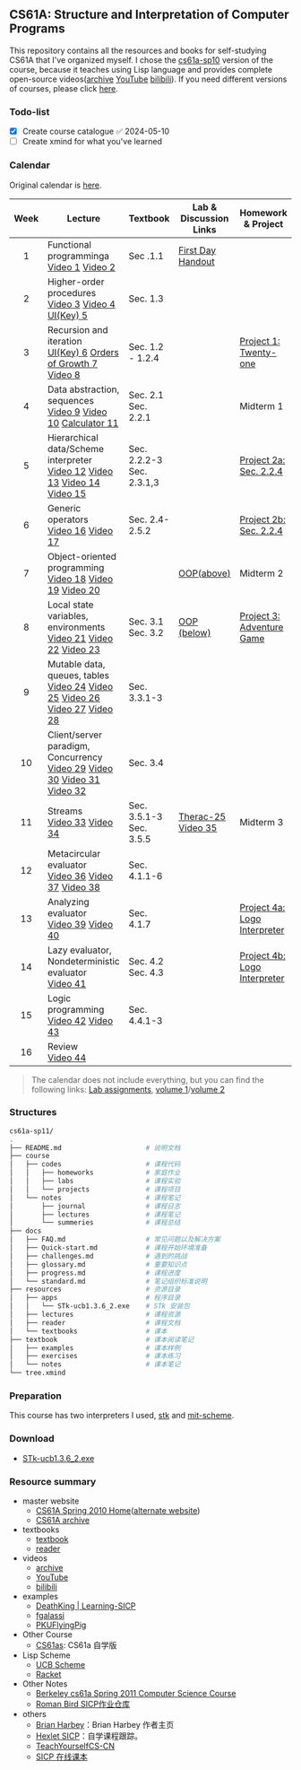 ## CS61A: Structure and Interpretation of Computer Programs
This repository contains all the resources and books for self-studying CS61A that I've organized myself. I chose the  [cs61a-sp10](https://people.eecs.berkeley.edu/~bh/61a-pages/) version of the course, because it teaches using Lisp language and provides complete open-source videos([archive](https://archive.org/details/ucberkeley-webcast-PL3E89002AA9B9879E) [YouTube](https://www.youtube.com/playlist?list=PLhMnuBfGeCDNgVzLPxF9o5UNKG1b-LFY9) [bilibili](https://www.bilibili.com/video/av40460492/)). If you need different  versions of courses, please click [here](https://inst.eecs.berkeley.edu/~cs61a/archives.html).
### Todo-list
- [x] Create course catalogue ✅ 2024-05-10
- [ ] Create xmind for what you've learned
### Calendar
Original calendar is [here](resources/reader/glance.pdf).

| <b>Week</b> | <b>Lecture</b>                                                                                                                                                                                                                                                                                                                                                                                                                                                                                                                                                                                                                                                                                                                                                                | <b>Textbook<b>                                                              | <b>Lab & Discussion Links</b>                                                                                                                                                                                                  | <b>Homework & Project</b>                                                                                             |     |
| :---------: | ----------------------------------------------------------------------------------------------------------------------------------------------------------------------------------------------------------------------------------------------------------------------------------------------------------------------------------------------------------------------------------------------------------------------------------------------------------------------------------------------------------------------------------------------------------------------------------------------------------------------------------------------------------------------------------------------------------------------------------------------------------------------------- | --------------------------------------------------------------------------- | ------------------------------------------------------------------------------------------------------------------------------------------------------------------------------------------------------------------------------ | --------------------------------------------------------------------------------------------------------------------- | --- |
|      1      | Functional programminga</br><a id="customButton"  class="clicked" href="https://www.youtube.com/watch?v=4leZ1Ca4f0g&list=PLhMnuBfGeCDNgVzLPxF9o5UNKG1b-LFY9&index=1&t=136s&pp=iAQB">Video 1</a> <a id="customButton" class="clicked" href="https://www.youtube.com/watch?v=8aFp84teahw&list=PLhMnuBfGeCDNgVzLPxF9o5UNKG1b-LFY9&index=2&t=27s&pp=iAQB">Video 2</a>                                                                                                                                                                                                                                                                                                                                                                                                             | <a id="customButton"   class="clicked">Sec .1.1</a>                         | [First Day Handout](/resources/reader/first-day-handout.pdf)                                                                                                                                                                   |                                                                                                                       |     |
|      2      | Higher-order procedures</br><a id="customButton"  class="clicked" href="https://www.youtube.com/watch?v=NcrPl8Ocwpo&list=PLhMnuBfGeCDNgVzLPxF9o5UNKG1b-LFY9&index=3&t=419s&pp=iAQB">Video 3</a> <a id="customButton" class="clicked" href="https://www.youtube.com/watch?v=OVI5ok0ahmc&list=PLhMnuBfGeCDNgVzLPxF9o5UNKG1b-LFY9&index=4&pp=iAQB">Video 4</a> <a id="customButton" class="clicked" href="https://www.youtube.com/watch?v=tJB3Lk8_m7w&list=PLhMnuBfGeCDNgVzLPxF9o5UNKG1b-LFY9&index=5&pp=iAQB">UI(Key) 5</a>                                                                                                                                                                                                                                                     | <a id="customButton" class="clicked">Sec. 1.3</a>                           |                                                                                                                                                                                                                                |                                                                                                                       |     |
|      3      | Recursion and iteration</br><a id="customButton" class="clicked" href="https://www.youtube.com/watch?v=r2-TaLTs7w0&list=PLhMnuBfGeCDNgVzLPxF9o5UNKG1b-LFY9&index=6&pp=iAQB">UI(Key) 6</a> <a id="customButton"  class="clicked" href="https://www.youtube.com/watch?v=FUaY0N4qVPY&list=PLhMnuBfGeCDNgVzLPxF9o5UNKG1b-LFY9&index=7&pp=iAQB">Orders of Growth 7</a> <a id="customButton" href="https://www.youtube.com/watch?v=gOupSAT_acA&list=PLhMnuBfGeCDNgVzLPxF9o5UNKG1b-LFY9&index=8&pp=iAQB">Video 8</a>                                                                                                                                                                                                                                                                 | <a id="customButton" class="clicked" >Sec. 1.2 - 1.2.4</a>                  |                                                                                                                                                                                                                                | [Project 1: Twenty-one](./resources/reader/nodate-21.pdf)                                                             |     |
|      4      | Data abstraction, sequences</br><a id="customButton" href="https://www.youtube.com/watch?v=8LIZqnf7gIs&list=PLhMnuBfGeCDNgVzLPxF9o5UNKG1b-LFY9&index=9&pp=iAQB">Video 9</a> <a id="customButton" href="https://www.youtube.com/watch?v=-50z10gewhs&list=PLhMnuBfGeCDNgVzLPxF9o5UNKG1b-LFY9&index=10&pp=iAQB">Video 10</a> <a id="customButton" href="https://www.youtube.com/watch?v=Cj8Y8pvs-6I&list=PLhMnuBfGeCDNgVzLPxF9o5UNKG1b-LFY9&index=11&pp=iAQB">Calculator 11</a>                                                                                                                                                                                                                                                                                                  | <a id="customButton">Sec. 2.1</a> <a id="customButton">Sec. 2.2.1</a>       |                                                                                                                                                                                                                                | <a id="customButton">Midterm 1</a>                                                                                    |     |
|      5      | Hierarchical data/Scheme interpreter</br><a id="customButton" href="https://www.youtube.com/watch?v=3doCo1lF9Xk&list=PLhMnuBfGeCDNgVzLPxF9o5UNKG1b-LFY9&index=12&pp=iAQB">Video 12</a> <a id="customButton" href="https://www.youtube.com/watch?v=UamvUCRq7FM&list=PLhMnuBfGeCDNgVzLPxF9o5UNKG1b-LFY9&index=13&pp=iAQB">Video 13</a> <a id="customButton" href="https://www.youtube.com/watch?v=ljjwH7aXJIM&list=PLhMnuBfGeCDNgVzLPxF9o5UNKG1b-LFY9&index=14&pp=iAQB">Video 14</a> <a id="customButton" href="https://www.youtube.com/watch?v=jo7kUzz_j0A&list=PLhMnuBfGeCDNgVzLPxF9o5UNKG1b-LFY9&index=15&pp=iAQB">Video 15</a>                                                                                                                                              | <a id="customButton">Sec. 2.2.2-3</a> <a id="customButton">Sec. 2.3.1,3</a> |                                                                                                                                                                                                                                | [Project 2a: ](https://inst.eecs.berkeley.edu/~cs61a/reader/nodate-21.pdf)<a id="customButton" href="">Sec. 2.2.4</a> |     |
|      6      | Generic operators</br><a id="customButton" href="https://www.youtube.com/watch?v=zgbBNEuHs2w&list=PLhMnuBfGeCDNgVzLPxF9o5UNKG1b-LFY9&index=16&pp=iAQB">Video 16</a> <a id="customButton" href="https://www.youtube.com/watch?v=_6S-C5TAwlM&list=PLhMnuBfGeCDNgVzLPxF9o5UNKG1b-LFY9&index=17&pp=iAQB">Video 17</a>                                                                                                                                                                                                                                                                                                                                                                                                                                                             | <a id="customButton">Sec. 2.4-2.5.2</a>                                     |                                                                                                                                                                                                                                | [Project 2b: ](https://inst.eecs.berkeley.edu/~cs61a/reader/nodate-21.pdf)<a id="customButton" href="">Sec. 2.2.4</a> |     |
|      7      | Object-oriented programming</br><a id="customButton" href="https://www.youtube.com/watch?v=Y9ZYTTetURs&list=PLhMnuBfGeCDNgVzLPxF9o5UNKG1b-LFY9&index=18&pp=iAQB">Video 18</a> <a id="customButton" href="https://www.youtube.com/watch?v=i2xeedX-Vdk&list=PLhMnuBfGeCDNgVzLPxF9o5UNKG1b-LFY9&index=19&pp=iAQB">Video 19</a> <a id="customButton" href="https://www.youtube.com/watch?v=iAQhIMqloS0&list=PLhMnuBfGeCDNgVzLPxF9o5UNKG1b-LFY9&index=20&pp=iAQB">Video 20</a>                                                                                                                                                                                                                                                                                                     |                                                                             | [OOP(above)](https://inst.eecs.berkeley.edu/~cs61a/reader/aboveline.pdf)                                                                                                                                                       | <a id="customButton">Midterm 2</a>                                                                                    |     |
|      8      | Local state variables, environments</br><a id="customButton" href="https://www.youtube.com/watch?v=fSjVM0rHrMQ&list=PLhMnuBfGeCDNgVzLPxF9o5UNKG1b-LFY9&index=21&pp=iAQB">Video 21</a> <a id="customButton" href="https://www.youtube.com/watch?v=JS3jxx0QzKc&list=PLhMnuBfGeCDNgVzLPxF9o5UNKG1b-LFY9&index=22&pp=iAQB">Video 22</a> <a id="customButton" href="https://www.youtube.com/watch?v=g9WVaY0ZFsg&list=PLhMnuBfGeCDNgVzLPxF9o5UNKG1b-LFY9&index=23&pp=iAQB">Video 23</a>                                                                                                                                                                                                                                                                                             | <a id="customButton">Sec. 3.1</a> <a id="customButton">Sec. 3.2</a>         | [OOP (below)](https://inst.eecs.berkeley.edu/~cs61a/reader/belowline.pdf)                                                                                                                                                      | [Project 3: Adventure Game](https://inst.eecs.berkeley.edu/~cs61a/reader/nodate-adv.txt)                              |     |
|      9      | Mutable data, queues, tables</br><a id="customButton" href="https://www.youtube.com/watch?v=-YGPULBggZQ&list=PLhMnuBfGeCDNgVzLPxF9o5UNKG1b-LFY9&index=24&pp=iAQB">Video 24</a> <a id="customButton" href="https://www.youtube.com/watch?v=rF3Puw2JQQo&list=PLhMnuBfGeCDNgVzLPxF9o5UNKG1b-LFY9&index=25&pp=iAQB">Video 25</a> <a id="customButton" href="https://www.youtube.com/watch?v=dO9kQM9E-MQ&list=PLhMnuBfGeCDNgVzLPxF9o5UNKG1b-LFY9&index=26&pp=iAQB">Video 26</a> <a id="customButton" href="https://www.youtube.com/watch?v=XJRD-wrqukI&list=PLhMnuBfGeCDNgVzLPxF9o5UNKG1b-LFY9&index=27&t=963s&pp=iAQB">Video 27</a> <a id="customButton" href="https://www.youtube.com/watch?v=cwFUN-w587I&list=PLhMnuBfGeCDNgVzLPxF9o5UNKG1b-LFY9&index=28&pp=iAQB">Video 28</a> | <a id="customButton">Sec. 3.3.1-3</a>                                       |                                                                                                                                                                                                                                |                                                                                                                       |     |
|     10      | Client/server paradigm, Concurrency</br><a id="customButton" href="https://www.youtube.com/watch?v=TkAmAaMuRac&list=PLhMnuBfGeCDNgVzLPxF9o5UNKG1b-LFY9&index=29&t=40s&pp=iAQB">Video 29</a> <a id="customButton" href="https://www.youtube.com/watch?v=ryAmZrwBjj4&list=PLhMnuBfGeCDNgVzLPxF9o5UNKG1b-LFY9&index=30&pp=iAQB">Video 30</a> <a id="customButton" href="https://www.youtube.com/watch?v=nXFL35LRVgw&list=PLhMnuBfGeCDNgVzLPxF9o5UNKG1b-LFY9&index=31&pp=iAQB">Video 31</a> <a id="customButton" href="https://www.youtube.com/watch?v=99atAu-P5f8&list=PLhMnuBfGeCDNgVzLPxF9o5UNKG1b-LFY9&index=32&pp=iAQB">Video 32</a>                                                                                                                                         | <a id="customButton">Sec. 3.4</a>                                           |                                                                                                                                                                                                                                |                                                                                                                       |     |
|     11      | Streams</br><a id="customButton" href="https://www.youtube.com/watch?v=tE5Q5AMlORI&list=PLhMnuBfGeCDNgVzLPxF9o5UNKG1b-LFY9&index=33&pp=iAQB">Video 33</a> <a id="customButton" href="https://www.youtube.com/watch?v=ilOU9r9g-Co&list=PLhMnuBfGeCDNgVzLPxF9o5UNKG1b-LFY9&index=34&pp=iAQB">Video 34</a>                                                                                                                                                                                                                                                                                                                                                                                                                                                                       | <a id="customButton">Sec. 3.5.1-3</a> <a id="customButton">Sec. 3.5.5</a>   | [Therac-25](https://inst.eecs.berkeley.edu/~cs61a/reader/Therac-25.pdf)</br><a id="customButton" href="https://www.youtube.com/watch?v=H4Xa45RGBQ8&list=PLhMnuBfGeCDNgVzLPxF9o5UNKG1b-LFY9&index=35&t=7s&pp=iAQB">Video 35</a> | <a id="customButton">Midterm 3</a>                                                                                    |     |
|     12      | Metacircular evaluator</br><a id="customButton" href="https://www.youtube.com/watch?v=fhxwXp3Uuas&list=PLhMnuBfGeCDNgVzLPxF9o5UNKG1b-LFY9&index=36&pp=iAQB">Video 36</a> <a id="customButton" href="https://www.youtube.com/watch?v=MM9Z3V8rPGg&list=PLhMnuBfGeCDNgVzLPxF9o5UNKG1b-LFY9&index=37&pp=iAQB">Video 37</a> <a id="customButton" href="https://www.youtube.com/watch?v=BWMWi5J5Z3k&list=PLhMnuBfGeCDNgVzLPxF9o5UNKG1b-LFY9&index=38&pp=iAQB">Video 38</a>                                                                                                                                                                                                                                                                                                          | <a id="customButton">Sec. 4.1.1-6</a>                                       |                                                                                                                                                                                                                                |                                                                                                                       |     |
|     13      | Analyzing evaluator</br><a id="customButton" href="https://www.youtube.com/watch?v=YuJuUugb9Ug&list=PLhMnuBfGeCDNgVzLPxF9o5UNKG1b-LFY9&index=39&pp=iAQB">Video 39</a> <a id="customButton" href="https://www.youtube.com/watch?v=UrpmXJTzkOY&list=PLhMnuBfGeCDNgVzLPxF9o5UNKG1b-LFY9&index=40&pp=iAQB">Video 40</a>                                                                                                                                                                                                                                                                                                                                                                                                                                                           | <a id="customButton">Sec. 4.1.7</a>                                         |                                                                                                                                                                                                                                | [Project 4a: Logo Interpreter](https://inst.eecs.berkeley.edu/~cs61a/reader/nodate-logo.txt)                          |     |
|     14      | Lazy evaluator, Nondeterministic evaluator</br><a id="customButton" href="https://www.youtube.com/watch?v=Tzx0yhCKiKk&list=PLhMnuBfGeCDNgVzLPxF9o5UNKG1b-LFY9&index=41&pp=iAQB">Video 41</a>                                                                                                                                                                                                                                                                                                                                                                                                                                                                                                                                                                                  | <a id="customButton">Sec. 4.2</a> <a id="customButton">Sec. 4.3</a>         |                                                                                                                                                                                                                                | [Project 4b: Logo Interpreter](https://inst.eecs.berkeley.edu/~cs61a/reader/nodate-logo.txt)                          |     |
|     15      | Logic programming</br><a id="customButton" href="https://www.youtube.com/watch?v=YfWbmuarQVQ&list=PLhMnuBfGeCDNgVzLPxF9o5UNKG1b-LFY9&index=42&pp=iAQB">Video 42</a> <a id="customButton" href="https://www.youtube.com/watch?v=kFcxAe6ead4&list=PLhMnuBfGeCDNgVzLPxF9o5UNKG1b-LFY9&index=43&pp=iAQB">Video 43</a>                                                                                                                                                                                                                                                                                                                                                                                                                                                             | <a id="customButton">Sec. 4.4.1-3</a>                                       |                                                                                                                                                                                                                                |                                                                                                                       |     |
|     16      | Review</br><a id="customButton" href="https://www.youtube.com/watch?v=pqr5Ss8uXnQ&list=PLhMnuBfGeCDNgVzLPxF9o5UNKG1b-LFY9&index=44&pp=iAQB">Video 44</a>                                                                                                                                                                                                                                                                                                                                                                                                                                                                                                                                                                                                                      |                                                                             |                                                                                                                                                                                                                                |                                                                                                                       |     |

> The calendar does not include everything, but you can find the following links: [Lab assignments](https://inst.eecs.berkeley.edu/~cs61a/reader/nodate-labs.pdf), [volume 1](https://inst.eecs.berkeley.edu/~cs61a/reader/vol1.html)/[volume 2](https://inst.eecs.berkeley.edu/~cs61a/reader/vol2.html)
### Structures
```bash
cs61a-sp11/
.
├── README.md                     # 说明文档
├── course
│   ├── codes                     # 课程代码
│   │   ├── homeworks             # 家庭作业
│   │   ├── labs                  # 课程实验
│   │   └── projects              # 课程项目
│   └── notes                     # 课程笔记
│       ├── journal               # 课程日志
│       ├── lectures              # 课程笔记
│       └── summeries             # 课程总结
├── docs
│   ├── FAQ.md                    # 常见问题以及解决方案
│   ├── Quick-start.md            # 课程开始环境准备
│   ├── challenges.md             # 遇到的挑战
│   ├── glossary.md               # 重要知识点
│   ├── progress.md               # 课程进度
│   └── standard.md               # 笔记组织标准说明
├── resources                     # 资源目录
│   ├── apps                      # 程序目录
│   │   └── STk-ucb1.3.6_2.exe    # STk 安装包
│   ├── lectures                  # 课程资源
│   ├── reader                    # 课程文档
│   └── textbooks                 # 课本
├── textbook                      # 课本阅读笔记
│   ├── examples                  # 课本样例
│   ├── exercises                 # 课本练习
│   └── notes                     # 课本笔记
└── tree.xmind 
```
### Preparation
This course has two interpreters I used, [stk](http://inst.eecs.berkeley.edu/~scheme/) and [mit-scheme](https://www.gnu.org/software/mit-scheme/).
### Download
- [STk-ucb1.3.6_2.exe](resources/apps/STk-ucb1.3.6_2.exe)
### Resource summary
- master website
	- [CS61A Spring 2010 Home](https://inst.eecs.berkeley.edu/~cs61a/sp10/)([alternate website](https://people.eecs.berkeley.edu/~bh/61a-pages/))
	- [CS61A archive](https://inst.eecs.berkeley.edu/~cs61a/archives.html)
- textbooks
	- [textbook]( https://mitp-content-server.mit.edu/books/content/sectbyfn/books_pres_0/6515/sicp.zip/index.html)
	- [reader]( https://inst.eecs.berkeley.edu/~cs61a/reader/)
- videos
	- [archive](https://archive.org/details/ucberkeley-webcast-PL3E89002AA9B9879E)
	- [YouTube](https://www.youtube.com/playlist?list=PLhMnuBfGeCDNgVzLPxF9o5UNKG1b-LFY9)
	- [bilibili](https://www.bilibili.com/video/av40460492/)
- examples
	- [DeathKing | Learning-SICP](https://github.com/DeathKing/Learning-SICP)
	- [fgalassi](https://github.com/fgalassi/cs61a-sp11?tab=readme-ov-file)
	- [PKUFlyingPig](https://github.com/PKUFlyingPig/CS61A)
- Other Course
	- [CS61as](https://berkeley-cs61as.github.io/resources.html): CS61a 自学版
- Lisp Scheme
	- [UCB Scheme](https://inst.eecs.berkeley.edu/~scheme/)
	- [Racket](https://docs.racket-lang.org/manual@simply-scheme/index.html)
- Other Notes 
	- [Berkeley cs61a Spring 2011 Computer Science Course](https://github.com/theurere/berkeley_cs61a_spring-2011_archive)
	- [Roman Bird SICP](https://romanbird.github.io/sicp/)[作业仓库](https://github.com/romanbird/sicp/tree/main)
- others
	- [Brian Harbey](https://people.eecs.berkeley.edu/~bh/downloads)：Brian Harbey 作者主页
	- [Hexlet SICP](https://sicp.hexlet.io/)：自学课程跟踪。
	- [TeachYourselfCS-CN](https://github.com/izackwu/TeachYourselfCS-CN/blob/master/TeachYourselfCS-CN.md)
	- [SICP 在线课本](https://sarabander.github.io/sicp/html/index.xhtml)

